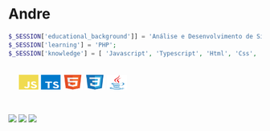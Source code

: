 # Andre

```PHP
$_SESSION['educational_background']] = 'Análise e Desenvolvimento de Sistemas';
$_SESSION['learning'] = 'PHP';
$_SESSION['knowledge'] = [ 'Javascript', 'Typescript', 'Html', 'Css', 'Java' ];
```
<div style="display: inline_block; padding: 20px">
  <img align="center" alt="Js" height="30" width="40" src="https://raw.githubusercontent.com/devicons/devicon/master/icons/javascript/javascript-plain.svg">
  <img align="center" alt="Ts" height="30" width="40" src="https://raw.githubusercontent.com/devicons/devicon/master/icons/typescript/typescript-plain.svg">
  <img align="center" alt="HTML" height="30" width="40" src="https://raw.githubusercontent.com/devicons/devicon/master/icons/html5/html5-original.svg">
  <img align="center" alt="CSS" height="30" width="40" src="https://raw.githubusercontent.com/devicons/devicon/master/icons/css3/css3-original.svg">
  <img align="center" alt="Java" height="30" width="40" src="https://raw.githubusercontent.com/devicons/devicon/master/icons/java/java-original.svg">
</div>

##
 ![](http://github-profile-summary-cards.vercel.app/api/cards/profile-details?username=g3andre&theme=dracula) 
 ![](http://github-profile-summary-cards.vercel.app/api/cards/stats?username=g3andre&theme=dracula) 
 ![](http://github-profile-summary-cards.vercel.app/api/cards/repos-per-language?username=g3andre&theme=dracula) 
